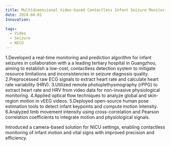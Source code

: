 ```yaml
---
title: Multidimensional Video-based Contactless Infant Seizure Monitoring
date: 2024-04-01
Innovation: 

tags:
  - Video
  - Seizure
  - NICU
---
```

  1.Developed a real-time monitoring and prediction algorithm for infant seizures in collaboration with a a leading tertiary hospital in Guangzhou, aiming to establish a low-cost, contactless detection system to mitigate resource limitations and inconsistencies in seizure diagnosis quality. 
  2.Preprocessed raw ECG signals to extract heart rate and calculate heart rate variability (HRV).
  3.Utilized remote photoplethysmography (rPPG) to extract heart rate and HRV from video data for non-invasive physiological monitoring. 
  4.Applied optical flow techniques to analyze global and skin-region motion in vEEG videos.
  5.Deployed open-source human pose estimation tools to detect infant keypoints and compute motion intensity.  
  6.Analyzed limb movement intensity using cross-correlation and Pearson correlation coefficients to integrate motion and physiological signals.

Introduced a camera-based solution for NICU settings, enabling contactless monitoring of infant motion and vital signs with improved precision and efficiency.

<!--more-->
